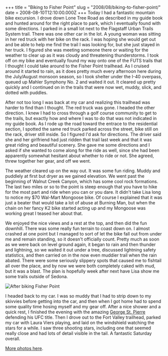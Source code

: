 +++
title = "Biking to Fisher Point"
slug = "2008/08/biking-to-fisher-point/"
date = 2008-08-10T12:10:00.000Z
+++
Today I had a fantastic mountain bike excursion. I drove down Lone Tree Road as described in my guide book and hunted around for the right place to park, which I eventually found with some directions. I parked in a small lot next to the Flagstaff Urban Trails System trail. There was one other car in the lot. A young woman was sitting in her red truck with her bike on the rack. I was hoping she would get out and be able to help me find the trail I was looking for, but she just stayed in her truck. I figured she was meeting someone there or waiting for the weather to clear up as it was cloudy and threatening thunderstorms. I took off on my bike and eventually found my way onto one of the FUTS trails that I thought I could take around to the Fisher Point trailhead. As I cruised around it started to rain, as it does pretty much every afternoon here during the July/August monsoon season, so I took shelter under the I-40 overpass, queued up Mahler Symphony No. 2 and waited it out. It cleared up pretty quickly and I continued on in the trails that were now wet, muddy, slick, and dotted with puddles.

After not too long I was back at my car and realizing this trailhead was harder to find than I thought. The red truck was gone. I headed the other direction. I knew I had to cross through a golf course community to get to the trails, but exactly how and where I was to do that was not indicated in my guide book. As I rode up the road toward the entrace to the residential section, I spotted the same red truck parked across the street, bike still on the rack, driver still inside. So I figured I'd ask for directions. The driver said she and her girlfriend had just ridden that trail last week and that it was great riding and beautiful scenery. She gave me some directions and I asked if she wanted to come along for the ride as well, since she had been apparently somewhat hesitant about whether to ride or not. She agreed, threw together her gear, and off we went.

The weather cleared up on the way out. It was some fun riding. Muddy and puddlely at first but dryer as we gained elevation. We went past the beginning of Walnut Creek Canyon, which has some cool rock formations. The last two miles or so to the point is steep enough that you have to hike for the most part and ride when you can or you dare. It didn't take Lisa long to notice my $70 Wal-Mart Mongoose bike. Of course I explained that it was just a beater that would take a lot of abuse at Burning Man, but when the chain on her fancy K2 bike started acting up and my Mongoose was working great I teased her about that.

We enjoyed the nice views and a rest at the top, and then did the fun downhill. There was some really fun terrain to coast down on. I almost crashed at one point but I managed to sort of let the bike fall out from under me and remain standing, so it doesn't officially count. Pretty much as soon as we were back on level ground again, it began to rain and then thunder and lightning, so we waited it out under a tree, discussed lightning safety statistics, and then carried on in the now even muddier trail when the rain abated. There were some seriously slippery spots that caused me to fishtail all over the place, and by now we were both completely caked with mud, but it was a blast. The plan is hopefully week after next have Lisa show me some trails outside of Sedona.

![After biking Fisher Point](/photos/flagstaff_2008_part_2/057_fisher_point_lt_pl_muddy.jpg)

I headed back to my car. I was so muddy that I had to strip down to my skivvies before getting into the car, and then when I got home had to spend some quality time hosing myself and my gear off. After a nice shower and a quick rest, I finished the evening with the amazing [George St. Pierre](http://en.wikipedia.org/wiki/Georges_St._Pierre) defending his UFC title. Then I drove out to the Fort Valley trailhead, parked my car with Laura Viers playing, and laid on the windshield watching the stars for a while. I saw three shooting stars, including one that seemed really close and had lots of detail visible in the tail. A fantastic Saturday overall.

[More photos here](/app/photos?gallery=flagstaff_2008_part_2&photo=040_bike_futs_trail_algae).